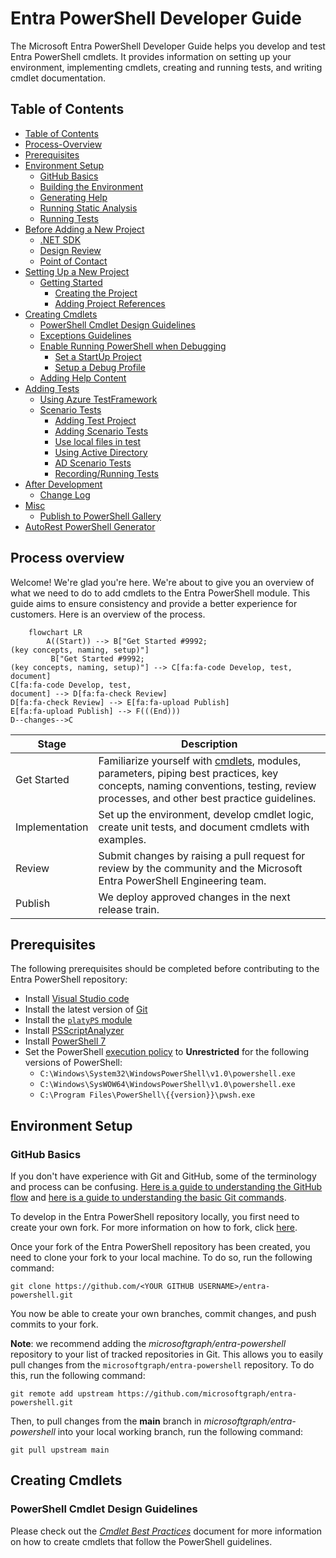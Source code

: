 # Entra PowerShell Developer Guide

The Microsoft Entra PowerShell Developer Guide helps you develop and test Entra PowerShell cmdlets. It provides information on setting up your environment, implementing cmdlets, creating and running tests, and writing cmdlet documentation.

## Table of Contents

- [Table of Contents](#table-of-contents)
- [Process-Overview](#process-overview)
- [Prerequisites](#prerequisites)
- [Environment Setup](#environment-setup)
  - [GitHub Basics](#github-basics)
  - [Building the Environment](#building-the-environment)
  - [Generating Help](#generating-help)
  - [Running Static Analysis](#running-static-analysis)
  - [Running Tests](#running-tests)
- [Before Adding a New Project](#before-adding-a-new-project)
  - [.NET SDK](#net-sdk)
  - [Design Review](#design-review)
  - [Point of Contact](#point-of-contact)
- [Setting Up a New Project](#setting-up-a-new-project)
  - [Getting Started](#getting-started)
    - [Creating the Project](#creating-the-project)
    - [Adding Project References](#adding-project-references)
- [Creating Cmdlets](#creating-cmdlets)
  - [PowerShell Cmdlet Design Guidelines](#powershell-cmdlet-design-guidelines)
  - [Exceptions Guidelines](#exceptions-guidelines)
  - [Enable Running PowerShell when Debugging](#enable-running-powershell-when-debugging)
    - [Set a StartUp Project](#set-a-startup-project)
    - [Setup a Debug Profile](#setup-a-debug-profile)
  - [Adding Help Content](#adding-help-content)
- [Adding Tests](#adding-tests)
  - [Using Azure TestFramework](#using-azure-testframework)
  - [Scenario Tests](#scenario-tests)
    - [Adding Test Project](#adding-test-project)
    - [Adding Scenario Tests](#adding-scenario-tests)
    - [Use local files in test](#use-local-files-in-test)
    - [Using Active Directory](#using-active-directory)
    - [AD Scenario Tests](#ad-scenario-tests)
    - [Recording/Running Tests](#recordingrunning-tests)
- [After Development](#after-development)
  - [Change Log](#change-log)
- [Misc](#misc)
  - [Publish to PowerShell Gallery](#publish-to-powershell-gallery)
- [AutoRest PowerShell Generator](#autorest-powershell-generator)

## Process overview

Welcome! We're glad you're here. We're about to give you an overview of what we need to do to add cmdlets to the Entra PowerShell module. This guide aims to ensure consistency and provide a better experience for customers. Here is an overview of the process.

```mermaid
    flowchart LR
        A((Start)) --> B["Get Started #9992;
(key concepts, naming, setup)"]
         B["Get Started #9992;
(key concepts, naming, setup)"] --> C[fa:fa-code Develop, test,
document]
C[fa:fa-code Develop, test,
document] --> D[fa:fa-check Review]
D[fa:fa-check Review] --> E[fa:fa-upload Publish]
E[fa:fa-upload Publish] --> F(((End)))
D--changes-->C

```

| Stage          | Description                                                                                                                                                                     |
| -------------- | ------------------------------------------------------------------------------------------------------------------------------------------------------------------------------- |
| Get Started    | Familiarize yourself with [cmdlets](./design-guidelines/cmdlet-best-practices.md), modules, parameters, piping best practices, key concepts, naming conventions, testing, review processes, and other best practice guidelines. |
| Implementation | Set up the environment, develop cmdlet logic, create unit tests, and document cmdlets with examples.                                                                            |
| Review         | Submit changes by raising a pull request for review by the community and the Microsoft Entra PowerShell Engineering team.                                                       |
| Publish        | We deploy approved changes in the next release train.                                                                                                                           |

## Prerequisites

The following prerequisites should be completed before contributing to the Entra PowerShell repository:

- Install [Visual Studio code][vscode]
- Install the latest version of [Git][git-download]
- Install the [`platyPS` module](help-generation.md#Installing-platyPS)
- Install [PSScriptAnalyzer][script-analyzer]
- Install [PowerShell 7][powershell7]
- Set the PowerShell [execution policy][set-execution-policy] to **Unrestricted** for the following versions of PowerShell:
  - `C:\Windows\System32\WindowsPowerShell\v1.0\powershell.exe`
  - `C:\Windows\SysWOW64\WindowsPowerShell\v1.0\powershell.exe`
  - `C:\Program Files\PowerShell\{{version}}\pwsh.exe`

## Environment Setup

### GitHub Basics

If you don't have experience with Git and GitHub, some of the terminology and process can be confusing. [Here is a guide to understanding the GitHub flow][git-workflow] and [here is a guide to understanding the basic Git commands][git-cheat-sheet].

To develop in the Entra PowerShell repository locally, you first need to create your own fork. For more information on how to fork, click [here][git-forking].

Once your fork of the Entra PowerShell repository has been created, you need to clone your fork to your local machine. To do so, run the following command:

```git
git clone https://github.com/<YOUR GITHUB USERNAME>/entra-powershell.git
```

You now be able to create your own branches, commit changes, and push commits to your fork.

**Note**: we recommend adding the _microsoftgraph/entra-powershell_ repository to your list of tracked repositories in Git. This allows you to easily pull changes from the `microsoftgraph/entra-powershell` repository. To do this, run the following command:

```git
git remote add upstream https://github.com/microsoftgraph/entra-powershell.git
```

Then, to pull changes from the **main** branch in _microsoftgraph/entra-powershell_ into your local working branch, run the following command:

```git
git pull upstream main
```

## Creating Cmdlets

### PowerShell Cmdlet Design Guidelines

Please check out the [_Cmdlet Best Practices_](./design-guidelines/cmdlet-best-practices.md) document for more information on how to create cmdlets that follow the PowerShell guidelines.

[git-cheat-sheet]: https://education.github.com/git-cheat-sheet-education.pdf
[set-execution-policy]: https://learn.microsoft.com/powershell/module/microsoft.powershell.security/set-executionpolicy
[powershell7]: https://github.com/PowerShell/PowerShell/releases/latest
[script-analyzer]: https://github.com/PowerShell/PSScriptAnalyzer#installation
[git-download]: https://git-scm.com/downloads
[vscode]: https://code.visualstudio.com/docs/setup/setup-overview
[git-workflow]: https://guides.github.com/introduction/flow/
[git-forking]: https://guides.github.com/activities/forking/
